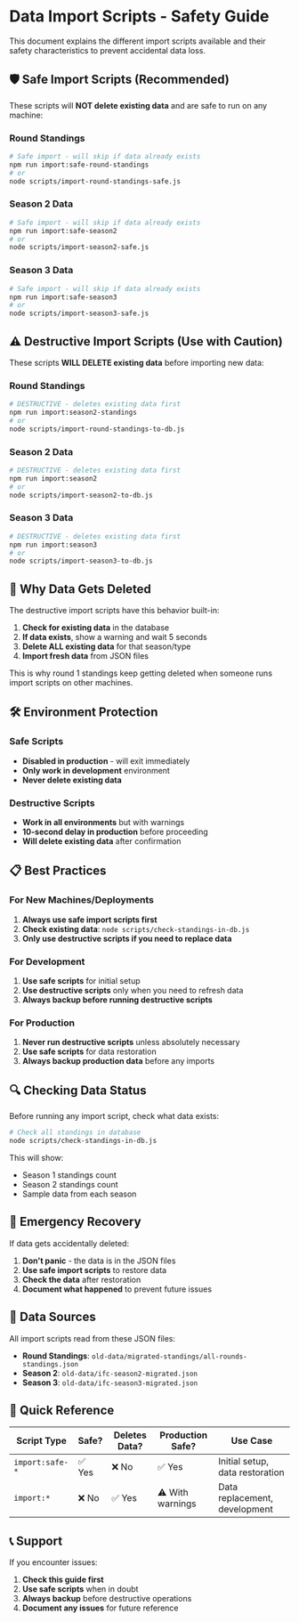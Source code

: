 # Data Import Scripts - Safety Guide

This document explains the different import scripts available and their safety characteristics to prevent accidental data loss.

## 🛡️ Safe Import Scripts (Recommended)

These scripts will **NOT delete existing data** and are safe to run on any machine:

### Round Standings
```bash
# Safe import - will skip if data already exists
npm run import:safe-round-standings
# or
node scripts/import-round-standings-safe.js
```

### Season 2 Data
```bash
# Safe import - will skip if data already exists
npm run import:safe-season2
# or
node scripts/import-season2-safe.js
```

### Season 3 Data
```bash
# Safe import - will skip if data already exists
npm run import:safe-season3
# or
node scripts/import-season3-safe.js
```

## ⚠️ Destructive Import Scripts (Use with Caution)

These scripts **WILL DELETE existing data** before importing new data:

### Round Standings
```bash
# DESTRUCTIVE - deletes existing data first
npm run import:season2-standings
# or
node scripts/import-round-standings-to-db.js
```

### Season 2 Data
```bash
# DESTRUCTIVE - deletes existing data first
npm run import:season2
# or
node scripts/import-season2-to-db.js
```

### Season 3 Data
```bash
# DESTRUCTIVE - deletes existing data first
npm run import:season3
# or
node scripts/import-season3-to-db.js
```

## 🚨 Why Data Gets Deleted

The destructive import scripts have this behavior built-in:

1. **Check for existing data** in the database
2. **If data exists**, show a warning and wait 5 seconds
3. **Delete ALL existing data** for that season/type
4. **Import fresh data** from JSON files

This is why round 1 standings keep getting deleted when someone runs import scripts on other machines.

## 🛠️ Environment Protection

### Safe Scripts
- **Disabled in production** - will exit immediately
- **Only work in development** environment
- **Never delete existing data**

### Destructive Scripts
- **Work in all environments** but with warnings
- **10-second delay in production** before proceeding
- **Will delete existing data** after confirmation

## 📋 Best Practices

### For New Machines/Deployments
1. **Always use safe import scripts first**
2. **Check existing data**: `node scripts/check-standings-in-db.js`
3. **Only use destructive scripts if you need to replace data**

### For Development
1. **Use safe scripts** for initial setup
2. **Use destructive scripts** only when you need to refresh data
3. **Always backup before running destructive scripts**

### For Production
1. **Never run destructive scripts** unless absolutely necessary
2. **Use safe scripts** for data restoration
3. **Always backup production data** before any imports

## 🔍 Checking Data Status

Before running any import script, check what data exists:

```bash
# Check all standings in database
node scripts/check-standings-in-db.js
```

This will show:
- Season 1 standings count
- Season 2 standings count
- Sample data from each season

## 🚨 Emergency Recovery

If data gets accidentally deleted:

1. **Don't panic** - the data is in the JSON files
2. **Use safe import scripts** to restore data
3. **Check the data** after restoration
4. **Document what happened** to prevent future issues

## 📁 Data Sources

All import scripts read from these JSON files:
- **Round Standings**: `old-data/migrated-standings/all-rounds-standings.json`
- **Season 2**: `old-data/ifc-season2-migrated.json`
- **Season 3**: `old-data/ifc-season3-migrated.json`

## 🎯 Quick Reference

| Script Type | Safe? | Deletes Data? | Production Safe? | Use Case |
|-------------|-------|---------------|------------------|----------|
| `import:safe-*` | ✅ Yes | ❌ No | ✅ Yes | Initial setup, data restoration |
| `import:*` | ❌ No | ✅ Yes | ⚠️ With warnings | Data replacement, development |

## 📞 Support

If you encounter issues:
1. **Check this guide first**
2. **Use safe scripts** when in doubt
3. **Always backup** before destructive operations
4. **Document any issues** for future reference
